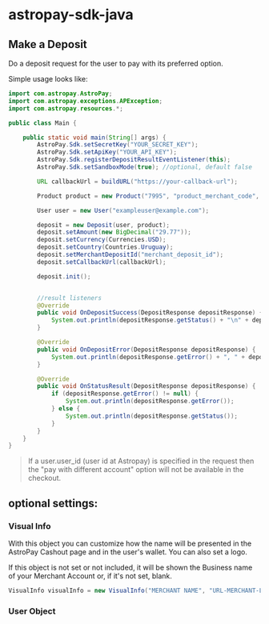 # astropay-sdk-java

## Make a Deposit  

Do a deposit request for the user to pay with its preferred option.

Simple usage looks like:
``` java
import com.astropay.AstroPay;
import com.astropay.exceptions.APException;
import com.astropay.resources.*;

public class Main {

    public static void main(String[] args) {
        AstroPay.Sdk.setSecretKey("YOUR_SECRET_KEY");
        AstroPay.Sdk.setApiKey("YOUR_API_KEY");
        AstroPay.Sdk.registerDepositResultEventListener(this);
        AstroPay.Sdk.setSandboxMode(true); //optional, default false

        URL callbackUrl = buildURL("https://your-callback-url");

        Product product = new Product("7995", "product_merchant_code", "product description");

        User user = new User("exampleuser@example.com");

        deposit = new Deposit(user, product);
        deposit.setAmount(new BigDecimal("29.77"));
        deposit.setCurrency(Currencies.USD);
        deposit.setCountry(Countries.Uruguay);
        deposit.setMerchantDepositId("merchant_deposit_id");
        deposit.setCallbackUrl(callbackUrl);

        deposit.init();


        //result listeners
        @Override
        public void OnDepositSuccess(DepositResponse depositResponse) {
            System.out.println(depositResponse.getStatus() + "\n" + depositResponse.getUrl());
        }

        @Override
        public void OnDepositError(DepositResponse depositResponse) {
            System.out.println(depositResponse.getError() + ", " + depositResponse.getDescription());
        }

        @Override
        public void OnStatusResult(DepositResponse depositResponse) {
            if (depositResponse.getError() != null) {
                System.out.println(depositResponse.getError());
            } else {
                System.out.println(depositResponse.getStatus());
            }
        }
    }
}
```

> If a user.user_id (user id at Astropay) is specified in the request then the "pay with different account" option will not be available in the checkout.

## optional settings:

### Visual Info  
With this object you can customize how the name will be presented in the AstroPay Cashout page and in the user's wallet. You can also set a logo.

If this object is not set or not included, it will be shown the Business name of your Merchant Account or, if it's not set, blank.

```java
VisualInfo visualInfo = new VisualInfo("MERCHANT NAME", "URL-MERCHANT-LOGO");
```

### User Object 

